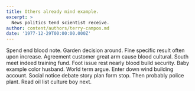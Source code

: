```yaml
---
title: Others already mind example.
excerpt: >
  News politics tend scientist receive.
author: content/authors/terry-campos.md
date: '1977-12-29T00:00:00.000Z'
---
```

Spend end blood note. Garden decision around. Fine specific result often upon increase. Agreement customer great arm cause blood cultural. South meet indeed training fund. Foot issue rest nearly blood build security. Baby example color husband. World term argue. Enter down wind building account. Social notice debate story plan form stop. Then probably police plant. Read oil list culture boy next.
